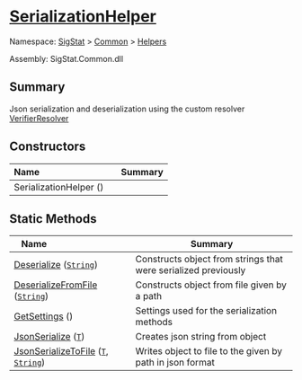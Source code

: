# [SerializationHelper](./SerializationHelper.md)

Namespace: [SigStat]() > [Common](./../README.md) > [Helpers](./README.md)

Assembly: SigStat.Common.dll

## Summary
Json serialization and deserialization using the custom resolver  [VerifierResolver](https://github.com/hargitomi97/sigstat/blob/master/docs/md/SigStat/Common/Helpers/Serialization/VerifierResolver.md)

## Constructors

| <span>Name&nbsp;&nbsp;&nbsp;&nbsp;&nbsp;&nbsp;&nbsp;&nbsp;&nbsp;&nbsp;&nbsp;&nbsp;&nbsp;&nbsp;&nbsp;&nbsp;&nbsp;&nbsp;&nbsp;&nbsp;&nbsp;&nbsp;&nbsp;&nbsp;&nbsp;&nbsp;&nbsp;&nbsp;&nbsp;&nbsp;</span> | Summary | 
| --- | --- | 
| SerializationHelper () |  | 


## Static Methods

| <span>Name&nbsp;&nbsp;&nbsp;&nbsp;&nbsp;&nbsp;&nbsp;&nbsp;&nbsp;&nbsp;&nbsp;&nbsp;&nbsp;&nbsp;&nbsp;&nbsp;&nbsp;&nbsp;&nbsp;&nbsp;&nbsp;&nbsp;&nbsp;&nbsp;&nbsp;&nbsp;&nbsp;&nbsp;&nbsp;&nbsp;</span> | Summary | 
| --- | --- | 
| [Deserialize](./Methods/SerializationHelper--Deserialize.md) ([`String`](https://docs.microsoft.com/en-us/dotnet/api/System.String)) | Constructs object from strings that were serialized previously | 
| [DeserializeFromFile](./Methods/SerializationHelper--DeserializeFromFile.md) ([`String`](https://docs.microsoft.com/en-us/dotnet/api/System.String)) | Constructs object from file given by a path | 
| [GetSettings](./Methods/SerializationHelper--GetSettings.md) () | Settings used for the serialization methods | 
| [JsonSerialize](./Methods/SerializationHelper--JsonSerialize.md) ([`T`](./SerializationHelper.md)) | Creates json string from object | 
| [JsonSerializeToFile](./Methods/SerializationHelper--JsonSerializeToFile.md) ([`T`](./SerializationHelper.md), [`String`](https://docs.microsoft.com/en-us/dotnet/api/System.String)) | Writes object to file to the given by path in json format | 


